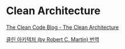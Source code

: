 # Clean Architecture

[The Clean Code Blog - The Clean Architecture](https://blog.cleancoder.com/uncle-bob/2012/08/13/the-clean-architecture.html)

[클린 아키텍처 (by Robert C. Martin) 번역](https://jake-seo-dev.tistory.com/65)

